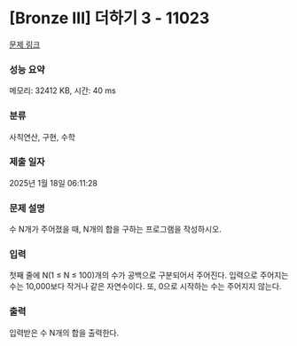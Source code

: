 # [Bronze III] 더하기 3 - 11023 

[문제 링크](https://www.acmicpc.net/problem/11023) 

### 성능 요약

메모리: 32412 KB, 시간: 40 ms

### 분류

사칙연산, 구현, 수학

### 제출 일자

2025년 1월 18일 06:11:28

### 문제 설명

<p>수 N개가 주어졌을 때, N개의 합을 구하는 프로그램을 작성하시오.</p>

### 입력 

 <p>첫째 줄에 N(1 ≤ N ≤ 100)개의 수가 공백으로 구분되어서 주어진다. 입력으로 주어지는 수는 10,000보다 작거나 같은 자연수이다. 또, 0으로 시작하는 수는 주어지지 않는다.</p>

### 출력 

 <p>입력받은 수 N개의 합을 출력한다.</p>

